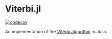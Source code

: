 # Viterbi.jl

[![codecov](https://codecov.io/gh/dellison/Viterbi.jl/branch/master/graph/badge.svg)](https://codecov.io/gh/dellison/Viterbi.jl)

An implementation of the [Viterbi algorithm](https://en.wikipedia.org/wiki/Viterbi_algorithm) in Julia.
